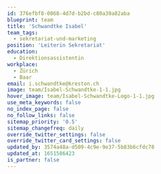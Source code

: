 ```yaml
---
id: 376efbf8-0068-4d7d-b2bd-c80a39a82aba
blueprint: team
title: 'Schwandtke Isabel'
team_tags:
  - sekretariat-und-marketing
position: 'Leiterin Sekretariat'
education:
  - Direktionsassistentin
workplace:
  - Zürich
  - Baar
email: i.schwandtke@kreston.ch
image: team/Isabel-Schwandtke-1-1.jpg
hover_image: team/Isabel-Schwandtke-Logo-1-1.jpg
use_meta_keywords: false
no_index_page: false
no_follow_links: false
sitemap_priority: '0.5'
sitemap_changefreq: daily
override_twitter_settings: false
override_twitter_card_settings: false
updated_by: 3574a48a-d509-4c9e-9e37-5b83b6cfdc78
updated_at: 1651586423
is_partner: false
---
```

